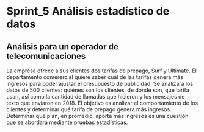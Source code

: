 # Sprint_5 Análisis estadístico de datos
## Análisis para un operador de telecomunicaciones
La empresa ofrece a sus clientes dos tarifas de prepago, Surf y Ultimate. El departamento comerercial quiere saber cuál de las tarifas genera más ingresos para poder ajustar el presupuesto de publicidad.
Se analizará los datos de 500 clientes: quiénes son los clientes, de dónde son, qué tarifa usan, así como la cantidad de llamadas que hicieron y los mensajes de texto que enviaron en 2018.
El objetivo es analizar el comportamiento de los clientes y determinar qué tarifa de prepago genera más ingresos.
Determinar qué plan, en promedio, aporta más ingresos es una cuestión que se abordará mediante pruebas estadísticas.

